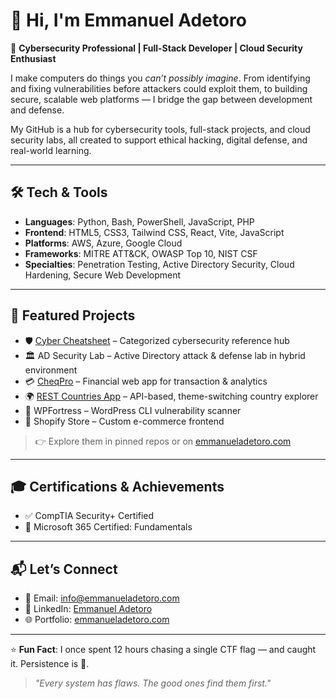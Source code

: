 # 👋 Hi, I'm Emmanuel Adetoro

🔐 **Cybersecurity Professional | Full-Stack Developer | Cloud Security Enthusiast**

I make computers do things you *can’t possibly imagine*. From identifying and fixing vulnerabilities before attackers could exploit them, to building secure, scalable web platforms — I bridge the gap between development and defense.

My GitHub is a hub for cybersecurity tools, full-stack projects, and cloud security labs, all created to support ethical hacking, digital defense, and real-world learning.

---

## 🛠️ Tech & Tools

- **Languages**: Python, Bash, PowerShell, JavaScript, PHP  
- **Frontend**: HTML5, CSS3, Tailwind CSS, React, Vite, JavaScript  
- **Platforms**: AWS, Azure, Google Cloud  
- **Frameworks**: MITRE ATT&CK, OWASP Top 10, NIST CSF  
- **Specialties**: Penetration Testing, Active Directory Security, Cloud Hardening, Secure Web Development

---

## 🚀 Featured Projects

- 🛡️ [Cyber Cheatsheet](https://cheatsheet.ademto.com) – Categorized cybersecurity reference hub  
- 🏛️ AD Security Lab – Active Directory attack & defense lab in hybrid environment  
- 💳 [CheqPro](https://cheqpro.tech) – Financial web app for transaction & analytics  
- 🌍 [REST Countries App](https://rest-countries-ademto.netlify.app) – API-based, theme-switching country explorer  
- 🧱 WPFortress – WordPress CLI vulnerability scanner  
- 🛒 Shopify Store – Custom e-commerce frontend  

> 👉 Explore them in pinned repos or on [emmanueladetoro.com](https://emmanueladetoro.com)

---

## 🎓 Certifications & Achievements

- ✅ CompTIA Security+ Certified  
- 💼 Microsoft 365 Certified: Fundamentals  

---

## 📬 Let’s Connect

- 📧 Email: [info@emmanueladetoro.com](mailto:info@emmanueladetoro.com)  
- 💼 LinkedIn: [Emmanuel Adetoro](https://www.linkedin.com/in/emmanuel-adetoro)  
- 🌐 Portfolio: [emmanueladetoro.com](https://emmanueladetoro.com)

---

⭐ **Fun Fact**: I once spent 12 hours chasing a single CTF flag — and caught it. Persistence is 🔑.

> *"Every system has flaws. The good ones find them first."*


<!--
**ademto/ademto** is a ✨ _special_ ✨ repository because its `README.md` (this file) appears on your GitHub profile.

Here are some ideas to get you started:

- 🔭 I’m currently working on ...
- 🌱 I’m currently learning ...
- 👯 I’m looking to collaborate on ...
- 🤔 I’m looking for help with ...
- 💬 Ask me about ...
- 📫 How to reach me: ...
- 😄 Pronouns: ...
- ⚡ Fun fact: ...
-->
